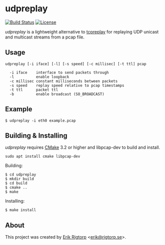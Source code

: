 # udpreplay

[![Build Status](https://travis-ci.org/rigtorp/udpreplay.svg?branch=master)](https://travis-ci.org/rigtorp/udpreplay)
[![License](https://img.shields.io/badge/license-MIT-blue.svg)](https://raw.githubusercontent.com/rigtorp/udpreplay/master/LICENSE)

*udpreplay* is a lightweight alternative
to [tcpreplay](http://tcpreplay.appneta.com/) for replaying UDP
unicast and multicast streams from a pcap file.

## Usage

```
udpreplay [-i iface] [-l] [-s speed] [-c millisec] [-t ttl] pcap

  -i iface    interface to send packets through
  -l          enable loopback
  -c millisec constant milliseconds between packets
  -s speed    replay speed relative to pcap timestamps
  -t ttl      packet ttl
  -b          enable broadcast (SO_BROADCAST)
```

## Example

```
$ udpreplay -i eth0 example.pcap
```

## Building & Installing

*udpreplay* requires [CMake](https://cmake.org/) 3.2 or higher 
and libpcap-dev to build and install.

```
sudo apt install cmake libpcap-dev
```

Building:

```
$ cd udpreplay
$ mkdir build
$ cd build
$ cmake ..
$ make
```

Installing:

```
$ make install
```

## About

This project was created by [Erik Rigtorp](http://rigtorp.se)
<[erik@rigtorp.se](mailto:erik@rigtorp.se)>.
